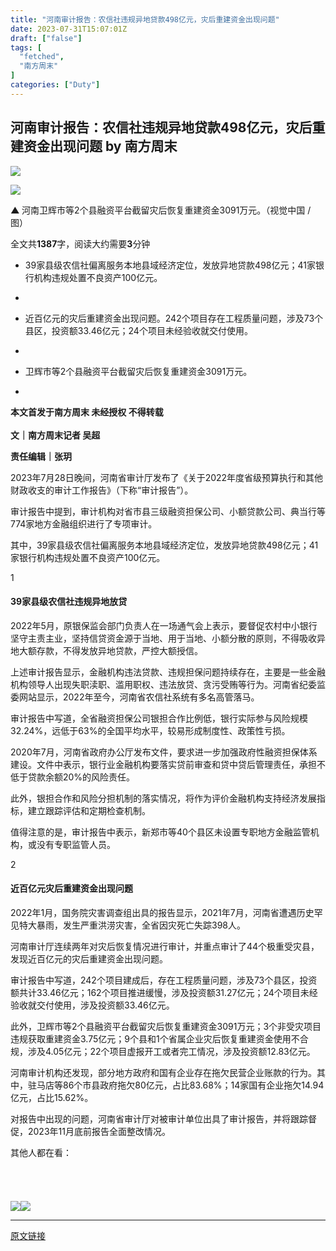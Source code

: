 ```yaml
---
title: "河南审计报告：农信社违规异地贷款498亿元，灾后重建资金出现问题"
date: 2023-07-31T15:07:01Z
draft: ["false"]
tags: [
  "fetched",
  "南方周末"
]
categories: ["Duty"]
---
```

河南审计报告：农信社违规异地贷款498亿元，灾后重建资金出现问题 by 南方周末
------
<div><section data-mpa-powered-by="yiban.io"><img data-backh="244" data-backw="562" data-ratio="0.43333333333333335" data-s="300,640" data-src="https://mmbiz.qpic.cn/mmbiz_gif/Tjnia6K0WAwywKSKMibVEEFbsZdoZibSwZ9VwTBoRbpjdYWc4kjpx3c1GYhGdbrr2CLY4dynDibboY01C5p6DQyogw/640?wx_fmt=gif&amp;wxfrom=5&amp;wx_lazy=1" data-type="gif" data-w="900" src="https://mmbiz.qpic.cn/mmbiz_gif/Tjnia6K0WAwywKSKMibVEEFbsZdoZibSwZ9VwTBoRbpjdYWc4kjpx3c1GYhGdbrr2CLY4dynDibboY01C5p6DQyogw/640?wx_fmt=gif&amp;wxfrom=5&amp;wx_lazy=1"></section><p><img data-backh="375" data-backw="562" data-ratio="0.6666666666666666" data-src="https://mmbiz.qpic.cn/mmbiz_jpg/Tjnia6K0WAwywKSKMibVEEFUMZMcNwYfunCoNXqBAh4NEiaibBjPgfIANANjNGS5DXjpd14j3QT8rM11aerybrI0uA/640?wx_fmt=jpeg" data-type="jpeg" data-w="960" src="https://mmbiz.qpic.cn/mmbiz_jpg/Tjnia6K0WAwywKSKMibVEEFUMZMcNwYfunCoNXqBAh4NEiaibBjPgfIANANjNGS5DXjpd14j3QT8rM11aerybrI0uA/640?wx_fmt=jpeg"></p><p><span><strong><span><strong><span><strong><span><strong><span><strong><span><strong><span><strong><span><strong><span>▲ </span></strong></span></strong></span></strong></span></strong></span></strong></span></strong></span></strong></span></strong></span><span><span><span>河南卫辉市等2个县融资平台截留灾后恢复重建资金3091万元。（视觉中国 / 图）</span></span></span></p><p><span></span></p><section><section><section><span><span>全文共</span><span><span><strong>1387</strong></span></span><span>字，阅读大约需要</span><span><span><strong>3</strong></span></span><span>分钟</span></span></section></section></section><section><section><ul><li><p><span>39家县级农信社偏离服务本地县域经济定位，发放异地贷款498亿元；41家银行机构违规处置不良资产100亿元。</span><br></p></li><li><p><br></p></li><li><p><span><span><span>近百亿元的灾后重建资金出现问题。242个项目存在工程质量问题，涉及73个县区，投资额33.46亿元；24个项目未经验收就交付使用。</span></span></span></p></li><li><p><br></p></li><li><p><span><span><span>卫辉市等2个县融资平台截留灾后恢复重建资金3091万元。</span></span></span></p></li><li><p><br></p></li></ul><section><span><strong>本文<strong>首发于</strong><strong>南方周末 未经授权 不得转载</strong></strong></span></section></section></section><section><br></section><section><strong><span>文｜南方周末记者 吴超</span></strong></section><p><strong><span>责任编辑｜张玥</span></strong><span></span></p><p><span>2023年7月28日晚间，河南省审计厅发布了《关于2022年度省级预算执行和其他财政收支的审计工作报告》（</span><span>下称“审计报告”</span><span>）。</span><br></p><p><span>审计报告中提到，审计机构对省市县三级融资担保公司、小额贷款公司、典当行等774家地方金融组织进行了专项审计。</span></p><p><span>其中，39家县级农信社偏离服务本地县域经济定位，发放异地贷款498亿元；41家银行机构违规处置不良资产100亿元。</span></p><section><section><section><section><section><section><section><span>1</span></section></section><span><h4><strong>39家县级农信社违规异地放贷</strong></h4></span></section></section></section></section></section><p><span>2022年5月，原银保监会部门负责人在一场通气会上表示，要督促农村中小银行坚守主责主业，坚持信贷资金源于当地、用于当地、小额分散的原则，不得吸收异地大额存款，不得发放异地贷款，严控大额授信。</span><br></p><p><span>上述审计报告显示，金融机构违法贷款、违规担保问题持续存在，主要是一些金融机构领导人出现失职渎职、滥用职权、违法放贷、贪污受贿等行为。河南省纪委监委网站显示，2022年至今，河南省农信社系统有多名高管落马。</span></p><p><span>审计报告中写道，全省融资担保公司银担合作比例低，银行实际参与风险规模32.24%，远低于63%的全国平均水平，较易形成制度性、政策性亏损。</span></p><p><span>2020年7月，河南省政府办公厅发布文件，要求进一步加强政府性融资担保体系建设。文件中表示，银行业金融机构要落实贷前审查和贷中贷后管理责任，承担不低于贷款余额20%的风险责任。</span></p><p><span>此外，银担合作和风险分担机制的落实情况，将作为评价金融机构支持经济发展指标，建立跟踪评估和定期检查机制。</span></p><p><span>值得注意的是，审计报告中表示，新郑市等40个县区未设置专职地方金融监管机构，或没有专职监管人员。</span></p><section><section><section><section><section><section><section><span>2</span></section></section><span><h4><strong>近百亿元灾后重建资金出现问题</strong></h4></span></section></section></section></section></section><p><span>2022年1月，国务院灾害调查组出具的报告显示，2021年7月，河南省遭遇历史罕见特大暴雨，发生严重洪涝灾害，全省因灾死亡失踪398人。</span><br></p><p><span>河南审计厅连续两年对灾后恢复情况进行审计，并重点审计了44个极重受灾县，发现近百亿元的灾后重建资金出现问题。</span></p><p><span>审计报告中写道，242个项目建成后，存在工程质量问题，涉及73个县区，投资额共计33.46亿元；162个项目推进缓慢，涉及投资额31.27亿元；24个项目未经验收就交付使用，涉及投资额33.46亿元。</span></p><p><span>此外，卫辉市等2个县融资平台截留灾后恢复重建资金3091万元；3个非受灾项目违规获取重建资金3.75亿元；9个县和1个省属企业灾后恢复重建资金使用不合规，涉及4.05亿元；22个项目虚报开工或者完工情况，涉及投资额12.83亿元。</span></p><p><span>河南审计机构还发现，部分地方政府和国有企业存在拖欠民营企业账款的行为。其中，驻马店等86个市县政府拖欠80亿元，占比83.68%；14家国有企业拖欠14.94亿元，占比15.62%。</span></p><p><span>对报告中出现的问题，河南省审计厅对被审计单位出具了审计报告，并将跟踪督促，2023年11月底前报告全面整改情况。</span></p><section><span>其他人都在看：</span></section><section><section><section data-width="100%"><br></section><section><section><br></section><section data-bdless="spin" data-bdlessp="280" data-bdopacity="50%"><br></section></section><section data-width="100%"><br></section></section></section><section><a target="_blank" href="http://www.infzm.com/content/252912" textvalue="你已选中了添加链接的内容" linktype="text" imgurl="" tab="outerlink" data-linktype="1"><span><img data-galleryid="" data-ratio="0.40520833333333334" data-s="300,640" data-src="https://mmbiz.qpic.cn/mmbiz_jpg/Tjnia6K0WAwywKSKMibVEEFWgMqhwQk6SAQ7nMYc2xJCCMDqXlwJ1RYWtkcKIMMI27Pdbiac6YzwSzXSSPyz8VovA/640?wx_fmt=jpeg&amp;wxfrom=5&amp;wx_lazy=1&amp;wx_co=1" data-type="png" data-w="960" src="https://mmbiz.qpic.cn/mmbiz_jpg/Tjnia6K0WAwywKSKMibVEEFWgMqhwQk6SAQ7nMYc2xJCCMDqXlwJ1RYWtkcKIMMI27Pdbiac6YzwSzXSSPyz8VovA/640?wx_fmt=jpeg&amp;wxfrom=5&amp;wx_lazy=1&amp;wx_co=1"></span></a><a target="_blank" href="http://www.infzm.com/content/252570" textvalue="你已选中了添加链接的内容" linktype="text" imgurl="" tab="outerlink" data-linktype="1"><span><img data-galleryid="" data-ratio="0.40520833333333334" data-s="300,640" data-src="https://mmbiz.qpic.cn/mmbiz_jpg/Tjnia6K0WAwywKSKMibVEEFWgMqhwQk6SASCibAQNGmRYFwZbfZC8K8rBcxvf9MRaoXbpTxicSPjxXp9AckmSoNBsA/640?wx_fmt=jpeg&amp;wxfrom=5&amp;wx_lazy=1&amp;wx_co=1" data-type="png" data-w="960" src="https://mmbiz.qpic.cn/mmbiz_jpg/Tjnia6K0WAwywKSKMibVEEFWgMqhwQk6SASCibAQNGmRYFwZbfZC8K8rBcxvf9MRaoXbpTxicSPjxXp9AckmSoNBsA/640?wx_fmt=jpeg&amp;wxfrom=5&amp;wx_lazy=1&amp;wx_co=1"></span></a></section><section><mp-common-profile data-pluginname="mpprofile" data-id="Njk5MTE1" data-headimg="http://mmbiz.qpic.cn/mmbiz_png/Tjnia6K0WAwwnzia1BWEVLibFJw1EKV6Q0bxwFKdTEfFWZO5I8Xc0yc3zwH0JA1NuuXFr5Fv9ia5SjBU59Lm0r3omg/0?wx_fmt=png" data-nickname="南方周末" data-alias="southernweekly" data-signature="在这里，读懂中国    infzm.com" data-from="2" data-is_biz_ban="0" data-origin_num="5334" data-isban="0" data-biz_account_status="0" data-index="0"></mp-common-profile></section><p><mp-style-type data-value="3"></mp-style-type></p></div>  
<hr>
<a href="https://mp.weixin.qq.com/s/auskYgAnOkEW22HtlC4mBA",target="_blank" rel="noopener noreferrer">原文链接</a>
